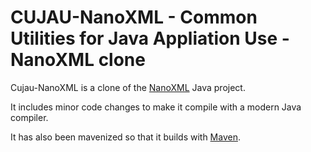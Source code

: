 # CUJAU-NanoXML - Common Utilities for Java Appliation Use - NanoXML clone

Cujau-NanoXML is a clone of the [NanoXML](http://nanoxml.sourceforge.net/orig/) Java project.

It includes minor code changes to make it compile with a modern Java compiler. 

It has also been mavenized so that it builds with [Maven](https://maven.apache.org/).

